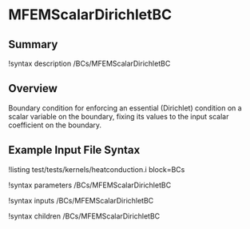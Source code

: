 # MFEMScalarDirichletBC

## Summary

!syntax description /BCs/MFEMScalarDirichletBC

## Overview

Boundary condition for enforcing an essential (Dirichlet) condition on a scalar variable on the
boundary, fixing its values to the input scalar coefficient on the boundary.

## Example Input File Syntax

!listing test/tests/kernels/heatconduction.i block=BCs

!syntax parameters /BCs/MFEMScalarDirichletBC

!syntax inputs /BCs/MFEMScalarDirichletBC

!syntax children /BCs/MFEMScalarDirichletBC
